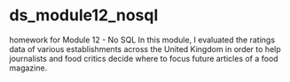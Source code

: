 # ds_module12_nosql
homework for Module 12 - No SQL
In this module, I evaluated the ratings data of various establishments across the United Kingdom in order to help journalists and food critics decide where to focus future articles of a food magazine. 